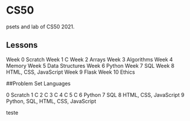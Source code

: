 # CS50
psets and lab of CS50 2021.

Lessons
-------
Week 0 Scratch
Week 1 C
Week 2 Arrays
Week 3 Algorithms
Week 4 Memory
Week 5 Data Structures
Week 6 Python
Week 7 SQL
Week 8 HTML, CSS, JavaScript
Week 9 Flask
Week 10 Ethics


##Problem Set Languages

0	Scratch
1	C
2	C
3	C
4	C
5	C
6	Python
7	SQL
8	HTML, CSS, JavaScript
9	Python, SQL, HTML, CSS, JavaScript

teste
